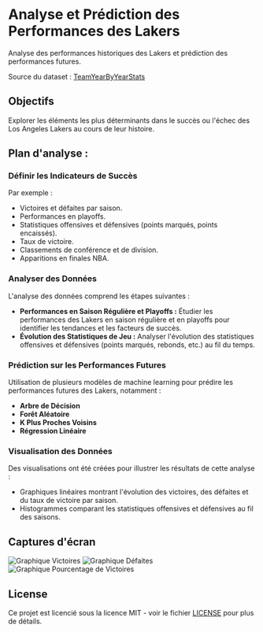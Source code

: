 # Analyse et Prédiction des Performances des Lakers

Analyse des performances historiques des Lakers et prédiction des performances futures.

Source du dataset : [TeamYearByYearStats](https://github.com/swar/nba_api/blob/master/docs/nba_api/stats/endpoints/teamyearbyyearstats.md)


## Objectifs

Explorer les éléments les plus déterminants dans le succès ou l'échec des Los Angeles Lakers au cours de leur histoire.

## Plan d'analyse :

### Définir les Indicateurs de Succès

Par exemple :

- Victoires et défaites par saison.
- Performances en playoffs.
- Statistiques offensives et défensives (points marqués, points encaissés).
- Taux de victoire.
- Classements de conférence et de division.
- Apparitions en finales NBA.

### Analyser des Données

L'analyse des données comprend les étapes suivantes :

- **Performances en Saison Régulière et Playoffs :** Étudier les performances des Lakers en saison régulière et en playoffs pour identifier les tendances et les facteurs de succès.
- **Évolution des Statistiques de Jeu :** Analyser l'évolution des statistiques offensives et défensives (points marqués, rebonds, etc.) au fil du temps.

### Prédiction sur les Performances Futures

Utilisation de plusieurs modèles de machine learning pour prédire les performances futures des Lakers, notamment :

- **Arbre de Décision**
- **Forêt Aléatoire** 
- **K Plus Proches Voisins**
- **Régression Linéaire** 

### Visualisation des Données

Des visualisations ont été créées pour illustrer les résultats de cette analyse :

- Graphiques linéaires montrant l'évolution des victoires, des défaites et du taux de victoire par saison.
- Histogrammes comparant les statistiques offensives et défensives au fil des saisons.

## Captures d'écran

![Graphique Victoires](./images/victoires.png)
![Graphique Défaites](./images/defaites.png)
![Graphique Pourcentage de Victoires](./images/pourcentage_victoires.png)

## License

Ce projet est licencié sous la licence MIT - voir le fichier [LICENSE](LICENSE) pour plus de détails.
